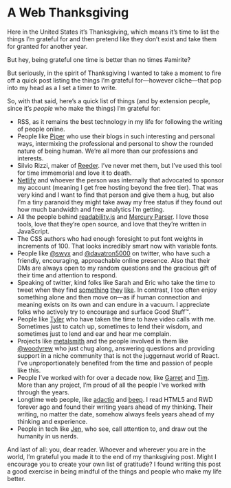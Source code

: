# A Web Thanksgiving 

Here in the United States it’s Thanksgiving, which means it’s time to list the things I’m grateful for and then pretend like they don’t exist and take them for granted for another year.

But hey, being grateful one time is better than no times #amirite?

But seriously, in the spirit of Thanksgiving I wanted to take a moment to fire off a quick post listing the things I’m grateful for—however cliche—that pop into my head as a I set a timer to write.

So, with that said, here’s a quick list of things (and by extension people, since it’s _people_ who make the things) I’m grateful for:

- RSS, as it remains the best technology in my life for following the writing of people online.
- People like [Piper](https://piperhaywood.com) who use their blogs in such interesting and personal ways, intermixing the professional and personal to show the rounded nature of being human. We’re all more than our professions and interests.
- Silvio Rizzi, maker of [Reeder](https://reederapp.com). I’ve never met them, but I’ve used this tool for time immemorial and love it to death.
- [Netlify](https://www.netlify.com) and whoever the person was internally that advocated  to sponsor my account (meaning I get free hosting beyond the free tier). That was very kind and I want to find that person and give them a hug, but also I’m a tiny paranoid they might take away my free status if they found out how much bandwidth and free analytics I’m getting.
- All the people behind [readability.js](https://github.com/mozilla/readability) and [Mercury Parser](https://github.com/postlight/mercury-parser). I love those tools, love that they’re open source, and love that they’re written in JavaScript.
- The CSS authors who had enough foresight to put font weights in increments of 100. That looks incredibly smart now with variable fonts.
- People like [@swyx](https://twitter.com/swyx) and [@davatron5000](https://twitter.com/davatron5000) on twitter, who have such a friendly, encouraging, approachable online presence. Also that their DMs are always open to my random questions and the gracious gift of their time and attention to respond.
- Speaking of twitter, kind folks like Sarah and Eric who take the time to tweet when they find [something](https://twitter.com/SaraSoueidan/status/1428686530332303361?s=20) [they](https://twitter.com/SaraSoueidan/status/1427495559833735168?s=20) [like](https://twitter.com/ericwbailey/status/1428724251947896839?s=20). In contrast, I too often enjoy something alone and then move on—as if human connection and meaning exists on its own and can endure in a vacuum. I appreciate folks who actively try to encourage and surface Good Stuff™.
- People like [Tyler](https://tylergaw.com) who have taken the time to have video calls with me. Sometimes just to catch up, sometimes to lend their wisdom, and sometimes just to lend and ear and hear me complain. 
- Projects like [metalsmith](https://metalsmith.io) and the people involved in them like [@woodyrew](https://github.com/woodyrew) who just chug along, answering questions and providing support in a niche community that is not the  juggernaut world of React. I’ve unproportionately benefited from the time and passion of people like this.
- People I’ve worked with for over a decade now, like [Garret](https://www.garrettkalleberg.com) and [Tim](https://about.me/timmeaney). More than any project, I’m proud of all the people I’ve worked with through the years.
- Longtime web people, like [adactio](https://adactio.com) and [beep](https://twitter.com/beep). I read HTML5 and RWD forever ago and found their writing years ahead of my thinking. Their writing, no matter the date, somehow always feels years ahead of my thinking and experience. 
- People in tech like [Jen](https://www.beplucky.com), who see, call attention to, and draw out the humanity in us nerds. 

And last of all: you, dear reader. Whoever and wherever you are in the world, I’m grateful you made it to the end of my thanksgiving post. Might I encourage you to create your own list of gratitude? I found writing this post a good exercise in being mindful of the things and people who make my life better.